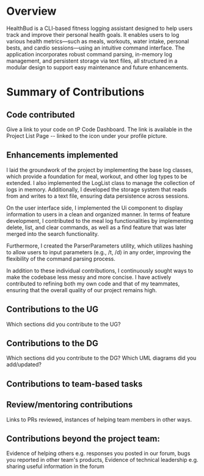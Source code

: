# Overview
HealthBud is a CLI-based fitness logging assistant designed to help users track and improve their personal health goals.
It enables users to log various health metrics—such as meals, workouts, water intake, personal bests, and cardio sessions—using an intuitive command interface. 
The application incorporates robust command parsing, in-memory log management, and persistent storage via text files, all structured in a modular design to support easy maintenance and future enhancements.


# Summary of Contributions
## Code contributed

Give a link to your code on tP Code Dashboard. The link is available in the Project List Page -- linked to the  icon
under your profile picture.

## Enhancements implemented

I laid the groundwork of the project by implementing the base log classes, which provide a foundation for meal, workout, and other log types to be extended. I also implemented the LogList class to manage the collection of logs in memory. Additionally, I developed the storage system that reads from and writes to a text file, ensuring data persistence across sessions.

On the user interface side, I implemented the Ui component to display information to users in a clean and organized manner. In terms of feature development, I contributed to the meal log functionalities by implementing delete, list, and clear commands, as well as a find feature that was later merged into the search functionality.

Furthermore, I created the ParserParameters utility, which utilizes hashing to allow users to input parameters (e.g., /t, /d) in any order, improving the flexibility of the command parsing process.

In addition to these individual contributions, I continuously sought ways to make the codebase less messy and more concise. I have actively contributed to refining both my own code and that of my teammates, ensuring that the overall quality of our project remains high.

## Contributions to the UG

Which sections did you contribute to the UG?

## Contributions to the DG

Which sections did you contribute to the DG? Which UML diagrams did you add/updated?

## Contributions to team-based tasks

## Review/mentoring contributions
Links to PRs reviewed, instances of helping team members in other ways.

## Contributions beyond the project team:
Evidence of helping others e.g. responses you posted in our forum, bugs you reported in other team's products,
Evidence of technical leadership e.g. sharing useful information in the forum